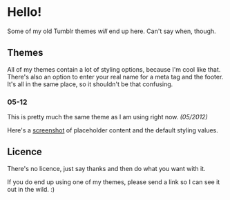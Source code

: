 # Hello!

Some of my old Tumblr themes _will_ end up here. Can't say when, though.

## Themes

All of my themes contain a lot of styling options, because I'm cool like that. There's also an option to enter your real name for a meta tag and the footer. It's all in the same place, so it shouldn't be that confusing.

### 05-12

This is pretty much the same theme as I am using right now. _(05/2012)_

Here's a [screenshot](http://d.opalmer.me/sEUm) of placeholder content and the default styling values.

## Licence

There's no licence, just say thanks and then do what you want with it.

If you do end up using one of my themes, please send a link so I can see it out in the wild. :)